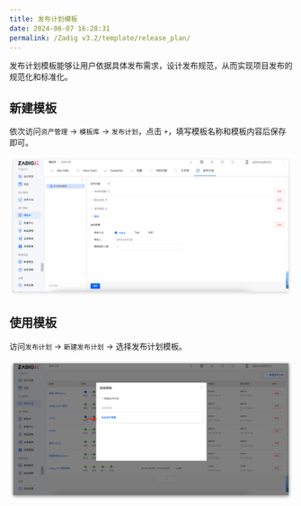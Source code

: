 ```yaml
---
title: 发布计划模板
date: 2024-06-07 16:28:31
permalink: /Zadig v3.2/template/release_plan/
---
```


发布计划模板能够让用户依据具体发布需求，设计发布规范，从而实现项目发布的规范化和标准化。

## 新建模板

依次访问`资产管理` -> `模板库` -> `发布计划`，点击 `+`，填写模板名称和模板内容后保存即可。

![使用发布计划模板](../../../../_images/release_template_1.png)


## 使用模板

访问`发布计划` -> `新建发布计划` -> 选择发布计划模板。

![使用发布计划模板](../../../../_images/release_template_2.png)
